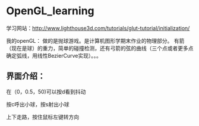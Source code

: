 # OpenGL_learning

学习网站：http://www.lighthouse3d.com/tutorials/glut-tutorial/initialization/

我的openGL：
做的是抛球游戏。是计算机图形学期末作业的物理部分。
有箭（现在是球）的重力，简单的碰撞检测，还有弓箭的弦的曲线（三个点或者更多点确定弧线，用线性BezierCurve实现）。。。


## 界面介绍：

在（0，0.5，50)可以按d看到抖动

按c呼出小球，按s射出小球

上下走路，按住鼠标左键转方向

